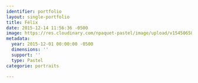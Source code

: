 ```yaml
---
identifier: portfolio
layout: single-portfolio
title: Félix
date: 2015-12-14 11:56:36 -0500
image: https://res.cloudinary.com/npaquet-pastel/image/upload/v1545065805/F%C3%A9lix-pastel-20-X-25-cm-2015.jpg
metadata:
  year: 2015-12-01 00:00:00 -0500
  dimensions: ''
  support: ''
  type: Pastel
categorie: portraits

---
```

